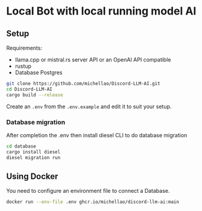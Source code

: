 # Local Bot with local running model AI

## Setup

Requirements:

* llama.cpp or mistral.rs server API or an OpenAI API compatible
* rustup
* Database Postgres


```sh
git clone https://github.com/michellao/Discord-LLM-AI.git
cd Discord-LLM-AI
cargo build --release
```

Create an `.env` from the `.env.example` and edit it to suit your setup.

### Database migration

After completion the .env then install diesel CLI to do database migration

```sh
cd database
cargo install diesel
diesel migration run
```

## Using Docker

You need to configure an environment file to connect a Database.

```sh
docker run --env-file .env ghcr.io/michellao/discord-llm-ai:main
```